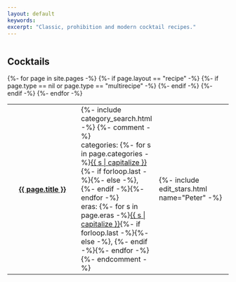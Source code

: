 ```yaml
---
layout: default
keywords:
excerpt: "Classic, prohibition and modern cocktail recipes."
---
```


<div class="row">
    <div class="full column"> 
        <h2>Cocktails</h2>
        <table style="width:100%;">
        {%- for page in site.pages -%}
            {%- if page.layout == "recipe" -%}
            {%- if page.type == nil or page.type == "multirecipe" -%}
            <tr>
            <th class="no-border" style="width:35%;">
                <a href="{{ page.url | prepend: site.baseurl }}">
                {{ page.title }}
                </a>
            </th>
            <td class="no-border" style="width:30%;">
                {%- include category_search.html -%}
                {%- comment -%}<br>
                categories: {%- for s in page.categories -%}<a href="/cocktails/category/{{s}}_cocktails.html">{{ s | capitalize }}</a>{%- if forloop.last -%}{%- else -%}, {%- endif -%}{%- endfor -%}<br>
                eras: {%- for s in page.eras -%}<a href="/cocktails/era/{{s}}.html">{{ s | capitalize }}</a>{%- if forloop.last -%}{%- else -%}, {%- endif -%}{%- endfor -%}
                {%- endcomment -%}
            </td>
            <td class="no-border stars" style="width:35%">
                {%- include edit_stars.html name="Peter" -%}
            </td>
            </tr>
            {%- endif -%}
            {%- endif -%}
        {%- endfor -%}
        </table>
    </div><!-- /div full -->
</div><!-- /div row -->
